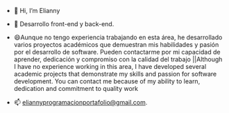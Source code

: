 - 👋 Hi, I’m Elianny

- 🌱 Desarrollo front-end y back-end.

- 😄Aunque no tengo experiencia trabajando en esta área, he desarrollado varios proyectos académicos que demuestran mis habilidades y pasión por el desarrollo de software. Pueden contactarme por mi capacidad de aprender, dedicación y compromiso con la calidad del trabajo ||Although I have no experience working in this area, I have developed several academic projects that demonstrate my skills and passion for software development. You can contact me because of my ability to learn, dedication and commitment to quality work

- 📫 eliannyprogramacionportafolio@gmail.com.

<!---
eliannyportafolio/eliannyportafolio is a ✨ special ✨ repository because its `README.md` (this file) appears on your GitHub profile.
You can click the Preview link to take a look at your changes.
--->
